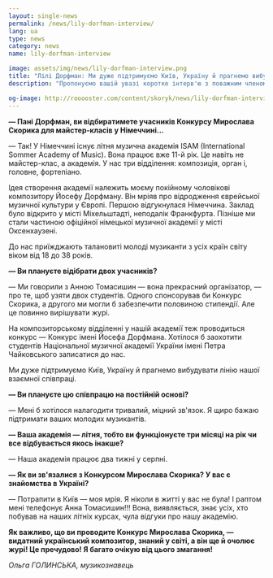 ```yaml
---
layout: single-news
permalink: /news/lily-dorfman-interview/
lang: ua
type: news
category: news
name: lily-dorfman-interview

image: assets/img/news/lily-dorfman-interview.png
title: "Лілі Дорфман: Ми дуже підтримуємо Київ, Україну й прагнемо вибудувати лінію нашої взаємної співпраці"
description: "Пропонуємо вашій увазі коротке інтерв'ю з поважним членом журі конкурсу, відомою піаністкою й педагогом пані Лілі Дорфман (Ізраїль)"

og-image: http://rooooster.com/content/skoryk/news/lily-dorfman-interview.jpg
---
```


**— Пані Дорфман, ви відбиратимете учасників Конкурсу Мирослава Скорика для майстер-класів у Німеччині...**

— Так! У Німеччині існує літня музична академія ISAM (International Sommer Academy of Music). Вона працює вже 11-й рік. Це навіть не майстер-клас, а академія. У нас три відділення: композиція, орган і, головне, фортепіано.

Ідея створення академії належить моєму покійному чоловікові композитору Йосефу Дорфману. Він мріяв про відродження єврейської музичної культури у Європі. Першою відгукнулася Німеччина. Заклад було відкрито у місті Міхельштадті, неподалік Франкфурта. Пізніше ми стали частиною офіційної німецької музичної академії у місті Оксенхаузені.

До нас приїжджають талановиті молоді музиканти з усіх країн світу віком від 18 до 38 років.

**— Ви плануєте відібрати двох учасників?**

— Ми говорили з Анною Томасишин — вона прекрасний організатор, — про те, щоб узяти двох студентів. Одного спонсорував би Конкурс Скорика, а другого ми могли б забезпечити половиною стипендії. Але це повинно вирішувати журі.

На композиторському відділенні у нашій академії теж проводиться конкурс — Конкурс імені Йосефа Дорфмана. Хотілося б заохотити студентів Національної музичної академії України імені Петра Чайковського записатися до нас.

Ми дуже підтримуємо Київ, Україну й прагнемо вибудувати лінію нашої взаємної співпраці.

**— Ви плануєте цю співпрацю на постійній основі?**

— Мені б хотілося налагодити тривалий, міцний зв'язок. Я щиро бажаю підтримати ваших молодих музикантів.

**— Ваша академія — літня, тобто ви функціонуєте три місяці на рік чи все відбувається якось інакше?**

— Наша академія працює два тижні у серпні.

**— Як ви зв'язалися з Конкурсом Мирослава Скорика? У вас є знайомства в Україні?**

— Потрапити в Київ — моя мрія. Я ніколи в житті у вас не була! І раптом мені телефонує Анна Томасишин!!! Вона, виявляється, знає усіх, хто побував на наших літніх курсах, чула відгуки про нашу академію.

**Як важливо, що ви проводите Конкурс Мирослава Скорика, — видатний український композитор, знаний у світі, а він ще й очолює журі! Це пречудово! Я багато очікую від цього змагання!**

_Ольга ГОЛИНСЬКА, музикознавець_
